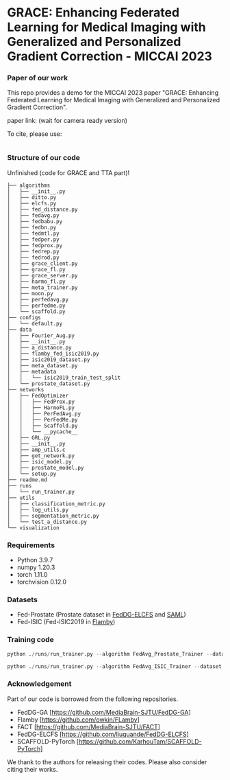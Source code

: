 #  GRACE: Enhancing Federated Learning for Medical Imaging with Generalized and Personalized Gradient Correction - MICCAI 2023

### Paper of our work

This repo provides a demo for the MICCAI 2023 paper "GRACE: Enhancing Federated Learning for Medical Imaging with Generalized and Personalized Gradient Correction".

paper link: (wait for camera ready version)

To cite, please use:

```latex

```


### Structure of our code

Unfinished (code for GRACE and TTA part)!

```shell
├── algorithms
│   ├── __init__.py
│   ├── ditto.py
│   ├── elcfs.py
│   ├── fed_distance.py
│   ├── fedavg.py
│   ├── fedbabu.py
│   ├── fedbn.py
│   ├── fedmtl.py
│   ├── fedper.py
│   ├── fedprox.py
│   ├── fedrep.py
│   ├── fedrod.py
│   ├── grace_client.py
│   ├── grace_fl.py
│   ├── grace_server.py
│   ├── harmo_fl.py
│   ├── meta_trainer.py
│   ├── moon.py
│   ├── perfedavg.py
│   ├── perfedme.py
│   └── scaffold.py
├── configs
│   └── default.py
├── data
│   ├── Fourier_Aug.py
│   ├── __init__.py
│   ├── a_distance.py
│   ├── flamby_fed_isic2019.py
│   ├── isic2019_dataset.py
│   ├── meta_dataset.py
│   ├── metadata
│   │   └── isic2019_train_test_split
│   └── prostate_dataset.py
├── networks
│   ├── FedOptimizer
│   │   ├── FedProx.py
│   │   ├── HarmoFL.py
│   │   ├── PerFedAvg.py
│   │   ├── PerFedMe.py
│   │   ├── Scaffold.py
│   │   └── __pycache__
│   ├── GRL.py
│   ├── __init__.py
│   ├── amp_utils.c
│   ├── get_network.py
│   ├── isic_model.py
│   ├── prostate_model.py
│   └── setup.py
├── readme.md
├── runs
│   └── run_trainer.py
├── utils
│   ├── classification_metric.py
│   ├── log_utils.py
│   ├── segmentation_metric.py
│   └── test_a_distance.py
└── visualization

```


### Requirements

- Python 3.9.7
- numpy 1.20.3
- torch 1.11.0
- torchvision 0.12.0

### Datasets

- Fed-Prostate (Prostate dataset in [FedDG-ELCFS](https://github.com/liuquande/FedDG-ELCFS) and [SAML](https://liuquande.github.io/SAML/))
- Fed-ISIC (Fed-ISIC2019 in [Flamby](https://github.com/owkin/FLamby))


### Training code
```python
python ./runs/run_trainer.py --algorithm FedAvg_Prostate_Trainer --dataset prostate --model prostate_unet --align_weight 0.1 --align_warmup 0 --align_type CORAL --batch_size 16 --lr 1e-3 --optimizer adam --lr_policy step --local_epochs 1 --rounds 200 --note baseline_prostate

python ./runs/run_trainer.py --algorithm FedAvg_ISIC_Trainer --dataset isic --model isic_b0 --align_weight 0.1 --align_warmup 0 --align_type CORAL --batch_size 64 --lr 5e-4 --optimizer adam --lr_policy step --local_epochs 5 --rounds 40 --note baseline_isic
```


### Acknowledgement

Part of our code is borrowed from the following repositories.

- FedDG-GA [https://github.com/MediaBrain-SJTU/FedDG-GA]
- Flamby [https://github.com/owkin/FLamby]
- FACT [https://github.com/MediaBrain-SJTU/FACT]
- FedDG-ELCFS [https://github.com/liuquande/FedDG-ELCFS]
- SCAFFOLD-PyTorch [https://github.com/KarhouTam/SCAFFOLD-PyTorch]
  
We thank to the authors for releasing their codes. Please also consider citing their works.

